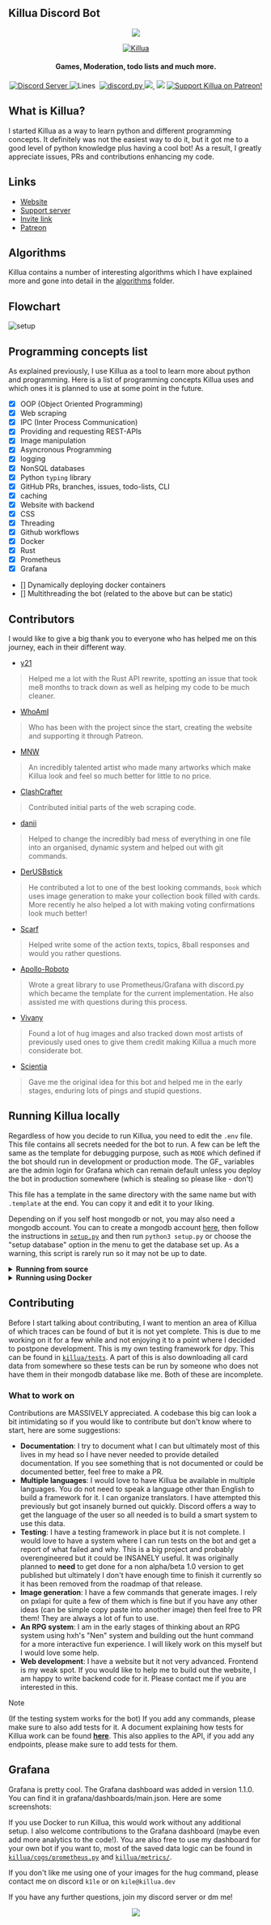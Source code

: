 ## Killua Discord Bot
<p align="center">
  <a href"https://discord.com/oauth2/authorize?client_id=756206646396452975&scope=bot&permissions=268723414">
     <img src="https://i.imgur.com/diOmUcl.png">
  </a>
</p>
<p align="center">
  <a href="https://top.gg/bot/756206646396452975">
    <img src="https://top.gg/api/widget/756206646396452975.svg" alt="Killua" />
  </a>
 </p>
<h4 align="center">Games, Moderation, todo lists and much more.</h4>

<p align="center">
  <a href="https://discord.gg/zXqDHkm/">
    <img alt="Discord Server" src="https://img.shields.io/discord/691713541262147687.svg?label=Discord&logo=discord&logoColor=ffffff&color=7389D8&labelColor=6A7EC2&style=flat">
  </a>
  <a>
    <img alt="Lines" src="https://img.shields.io/tokei/lines/github/Kile/Killua">
  </a>
  <a>
    <img scr="https://img.shields.io/github/commit-activity/w/Kile/Killua">
  </a>
  <a href="https://github.com/Rapptz/discord.py/">
     <img src="https://img.shields.io/badge/discord-py-blue.svg" alt="discord.py">
  </a>
  <a href="https://killua.dev/">
    <img src="https://img.shields.io/website?down_color=lightgrey&down_message=offline&up_color=green&up_message=online&url=https%3A%2F%2Fkillua.dev">
  </a>
  <a>
    <img scr="https://img.shields.io/github/license/Kile/Killua">
  </a>
  <a>
    <img src="https://img.shields.io/github/contributors/Kile/Killua">
  </a>
  <a href="https://www.patreon.com/KileAlkuri">
    <img src="https://img.shields.io/badge/Support-Killua!-blue.svg" alt="Support Killua on Patreon!">
  </a>
</p>

## What is Killua?

I started Killua as a way to learn python and different programming concepts. It definitely was not the easiest way to do it, but it got me to a good level of python knowledge plus having a cool bot! As a result, I greatly appreciate issues, PRs and contributions enhancing my code.

## Links

*   [Website](https://killua.dev)
*   [Support server](https://discord.gg/Jkd29QvhBP)
*   [Invite link](https://discord.com/oauth2/authorize?client_id=756206646396452975&scope=bot&permissions=268723414&applications.commands)
*   [Patreon](https://patreon.com/kilealkuri)

## Algorithms
Killua contains a number of interesting algorithms which I have explained more and gone into detail in the [algorithms](./algorithms/README.md) folder.

## Flowchart 
![setup](https://github.com/Kile/Killua/assets/69253692/186f027c-2941-45d9-ae40-2c71a339618d)

## Programming concepts list

As explained previously, I use Killua as a tool to learn more about python and programming. Here is a list of programming concepts Killua uses and which ones it is planned to use at some point in the future.

*   [x] OOP (Object Oriented Programming)
*   [x] Web scraping
*   [x] IPC (Inter Process Communication)
*   [x] Providing and requesting REST-APIs
*   [x] Image manipulation
*   [x] Asyncronous Programming
*   [x] logging
*   [x] NonSQL databases
*   [x] Python `typing` library
*   [x] GitHub PRs, branches, issues, todo-lists, CLI
*   [x] caching
*   [x] Website with backend
*   [x] CSS
*   [x] Threading
*   [x] Github workflows
*   [x] Docker
*   [x] Rust
*   [x] Prometheus
*   [x] Grafana
*   [] Dynamically deploying docker containers
*   [] Multithreading the bot (related to the above but can be static)

## Contributors

I would like to give a big thank you to everyone who has helped me on this journey, each in their different way.

*   [y21](https://github.com/y21)
> Helped me a lot with the Rust API rewrite, spotting an issue that took me8 months to track down as well as helping my code to be much cleaner.

*   [WhoAmI](https://github.com/WhoAmI1000)

> Who has been with the project since the start, creating the website and supporting it through Patreon.

*   [MNW](https://linktr.ee/Michaelnw_mnw)

> An incredibly talented artist who made many artworks which make Killua look and feel so much better for little to no price.

*   [ClashCrafter](https://github.com/FlorianStrobl)

> Contributed initial parts of the web scraping code.

*   [danii](https://github.com/danii)

> Helped to change the incredibly bad mess of everything in one file into an organised, dynamic system and helped out with git commands.

*   [DerUSBstick](https://github.com/DerUSBstick)

> He contributed a lot to one of the best looking commands, `book` which uses image generation to make your collection book filled with cards. More recently he also helped a lot with making voting confirmations look much better!

*   [Scarf](https://odaibako.net/u/ano_furi)

> Helped write some of the action texts, topics, 8ball responses and would you rather questions.

*   [Apollo-Roboto](https://github.com/Apollo-Roboto) 
> Wrote a great library to use Prometheus/Grafana with discord.py which became the template for the current implementation. He also assisted me with questions during this process.

*   [Vivany](https://vivany.carrd.co/)

> Found a lot of hug images and also tracked down most artists of previously used ones to give them credit making Killua a much more considerate bot.

*   [Scientia](https://github.com/ScientiaEtVeritas)

> Gave me the original idea for this bot and helped me in the early stages, enduring lots of pings and stupid questions.

## Running Killua locally

Regardless of how you decide to run Killua, you need to edit the `.env` file. This file contains all secrets needed for the bot to run. A few can be left the same as the template for debugging purpose, such as `MODE` which defined if the bot should run in development or production mode. The GF_ variables are the admin login for Grafana which can remain default unless you deploy the bot in production somewhere (which is stealing so please like - don't)

This file has a template in the same directory with the same name but with `.template` at the end. You can copy it and edit it to your liking.

Depending on if you self host mongodb or not, you may also need a mongodb account. You can to create a mongodb account [here](https://www.mongodb.com), then follow the instructions in [`setup.py`](https://github/Kile/Killua/blob/main/setup.py) and then run `python3 setup.py` or choose the "setup database" option in the menu to get the database set up. As a warning, this script is rarely run so it may not be up to date.

<details>
<summary><b>Running from source</b></summary>

While running Killua using Docker is more convenient, running from source is more flexible and allows you to make changes to the code and see them in action. To run Killua from source, follow these steps:

> WARNING:
> Not running Killua in Docker will make you unable to use Grafana or Prometheus. The code handles this on its own but if you want to use either of these you must run Killua using docker-compose. You also do not need to run the rust proxy as the IPC connection will be direct.

### Bot process
First, set up a virtual environment. Do so with `python3 -m venv env; source env/bin/activate` (for linux). To leave the virtual environment after you are done, simply run `deactivate`

`requirements.txt` contains the libraries you'll need. To install them use `pip3 install -r requirements.txt`

Before you run anything, unlike Docker where the env variables are automatically exported, you need to do it manually. For this you can run 
```sh
export $(cat .env | xargs)
# or to ignore comments started with #
export $(grep -v '^#' .env | xargs)
```

You can remove these exports again with 
```sh
unset $(cat .env | xargs)
# or to ignore comments started with #
unset $(grep -v '^#' .env | xargs)
```

### Bot
The bot can be run using 
```sh
python3 -m killua
``` 
There are a number of command line options, you can see them by running 
```sh
python3 -m killua --help
```
most notabily the `--development` flag which will prevent the bot from caching all it needs on startup and requests local API versions instead of the server. This is useful for development.

### API
To start the API, ideally you should use a different Terminal or screen/tmux session and run `cd api; cargo run`
</details>

<details>
<summary><b>Running using Docker</b></summary>
Running from Docker, while taking longer to start up, is much more convenient and allows you to use Grafana and Prometheus. To run Killua using Docker, follow these steps:


1) Clone the repository (you need the `docker-compose.yml` file)
2) Edit the `.env` file to your liking

If you want to contribute and test your changes:

3) Run `docker compose up --build -d` to build the images and start the containers

If you want to run the pre-built images from the registry:

3) Run `docker compose up -d` to start the containers (it will pull the images from the GitHub registry)

You can access Grafana on port 3000. The configured dashboard should already be added. You can access it after logging in with username `admin` and password `admin` (unless you changed it in the env file). Prometheus can be accessed on port 8000. The API can be accessed on port 6060.

Note: if you want to expose Grafana on nginx, you need to add `proxy_set_header Host $http_host;` to the `server` config.
</details>

## Contributing
Before I start talking about contributing, I want to mention an area of Killua of which traces can be found of but it is not yet complete. This is due to me working on it for a few while and not enjoying it to a point where I decided to postpone development. This is my own testing framework for dpy. This can be found in [`killua/tests`](./killua/tests/). A part of this is also downloading all card data from somewhere so these tests can be run by someone who does not have them in their mongodb database like me. Both of these are incomplete. 


### What to work on
Contributions are MASSIVELY appreciated. A codebase this big can look a bit intimidating so if you would like to contribute but don't know where to start, here are some suggestions:
*  **Documentation**: I try to document what I can but ultimately most of this lives in my head so I have never needed to provide detailed documentation. If you see something that is not documented or could be documented better, feel free to make a PR.
*  **Multiple languages**: I would love to have Killua be available in multiple languages. You do not need to speak a language other than English to build a framework for it. I can organize translators. I have attempted this previously but got insanely burned out quickly. Discord offers a way to get the language of the user so all needed is to build a smart system to use this data.
*  **Testing**: I have a testing framework in place but it is not complete. I would love to have a system where I can run tests on the bot and get a report of what failed and why. This is a big project and probably overengineered but it could be INSANELY useful. It was originally planned to **need** to get done for a non alpha/beta 1.0 version to get published but ultimately I don't have enough time to finish it currently so it has been removed from the roadmap of that release.
* **Image generation**: I have a few commands that generate images. I rely on pxlapi for quite a few of them which is fine but if you have any other ideas (can be simple copy paste into another image) then feel free to PR them! They are always a lot of fun to use.
* **An RPG system**: I am in the early stages of thinking about an RPG system using hxh's "Nen" system and building out the hunt command for a more interactive fun experience. I will likely work on this myself but I would love some help.
* **Web development**: I have a website but it not very advanced. Frontend is my weak spot. If you would like to help me to build out the website, I am happy to write backend code for it. Please contact me if you are interested in this.


> [!NOTE]
> (If the testing system works for the bot) If you add any commands, please make sure to also add tests for it. A document explaining how tests for Killua work can be found [**here**](./killua/tests/README.md).
> This also applies to the API, if you add any endpoints, please make sure to add tests for them.


## Grafana
Grafana is pretty cool. The Grafana dashboard was added in version 1.1.0. You can find it in grafana/dashboards/main.json. Here are some screenshots:

If you use Docker to run Killua, this would work without any additional setup. I also welcome contributions to the Grafana dashboard (maybe even add more analytics to the code!). You are also free to use my dashboard for your own bot if you want to, most of the saved data logic can be found in [`killua/cogs/prometheus.py`](./killua/cogs/prometheus.py) and [`killua/metrics/`](./killua/metrics/).

If you don't like me using one of your images for the hug command, please contact me on discord `k1le` or on `kile@killua.dev`

If you have any further questions, join my discord server or dm me!

<p align="center">
  <a href"https://discord.com/oauth2/authorize?client_id=756206646396452975&scope=bot&permissions=268723414">
     <img src="https://i.imgur.com/pNGbm5a.png">
  </a>
</p>
